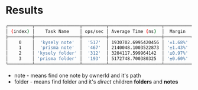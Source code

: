 # Results

```bash
┌─────────┬─────────────────┬─────────┬────────────────────┬──────────┬─────────┐
│ (index) │    Task Name    │ ops/sec │ Average Time (ns)  │  Margin  │ Samples │
├─────────┼─────────────────┼─────────┼────────────────────┼──────────┼─────────┤
│    0    │  'kysely note'  │  '517'  │ 1930702.6995420456 │ '±1.68%' │  1000   │
│    1    │  'prisma note'  │  '467'  │ 2140048.1003522873 │ '±1.43%' │  1000   │
│    2    │ 'kysely folder' │  '312'  │ 3204117.599964142  │ '±0.97%' │  1000   │
│    3    │ 'prisma folder' │  '193'  │ 5172748.700380325  │ '±0.60%' │  1000   │
└─────────┴─────────────────┴─────────┴────────────────────┴──────────┴─────────┘
```

- note - means find one note by ownerId and it's path
- folder - means find folder and it's *direct* children **folders** and **notes**
